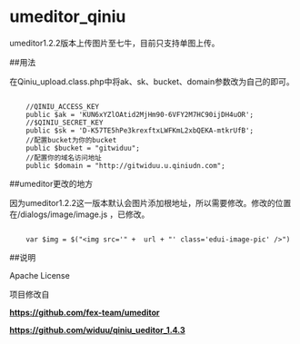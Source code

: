 # umeditor_qiniu
umeditor1.2.2版本上传图片至七牛，目前只支持单图上传。

##用法

在Qiniu_upload.class.php中将ak、sk、bucket、domain参数改为自己的即可。

````

    //QINIU_ACCESS_KEY
    public $ak = 'KUN6xYZlOAtid2MjHm90-6VFY2M7HC90ijDH4uOR';
    //$QINIU_SECRET_KEY
    public $sk = 'D-K57TE5hPe3krexftxLWFKmL2xbQEKA-mtkrUfB';
    //配置bucket为你的bucket
    public $bucket = "gitwiduu";
    //配置你的域名访问地址
    public $domain = "http://gitwiduu.u.qiniudn.com";

````

##umeditor更改的地方

因为umeditor1.2.2这一版本默认会图片添加根地址，所以需要修改。修改的位置在/dialogs/image/image.js ，已修改。

````

	var $img = $("<img src='" +  url + "' class='edui-image-pic' />")

````

##说明

Apache License

项目修改自

**https://github.com/fex-team/umeditor**

**https://github.com/widuu/qiniu_ueditor_1.4.3**

